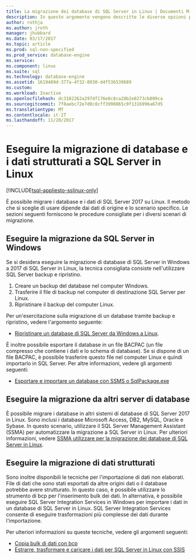 ```yaml
---
title: La migrazione dei database di SQL Server in Linux | Documenti Microsoft
description: In questo argomento vengono descritte le diverse opzioni per la migrazione di database e i dati di SQL Server in Linux.
author: rothja
ms.author: jroth
manager: jhubbard
ms.date: 03/17/2017
ms.topic: article
ms.prod: sql-non-specified
ms.prod_service: database-engine
ms.service: 
ms.component: linux
ms.suite: sql
ms.technology: database-engine
ms.assetid: 1619489d-377a-4f32-8930-d4f536539689
ms.custom: 
ms.workload: Inactive
ms.openlocfilehash: dc3182262a297df176e8c8ca28b2e8273cb809ca
ms.sourcegitcommit: 7f8aebc72e7d0c8cff3990865c9f1316996a67d5
ms.translationtype: MT
ms.contentlocale: it-IT
ms.lasthandoff: 11/20/2017
---
```

# <a name="migrate-databases-and-structured-data-to-sql-server-on-linux"></a>Eseguire la migrazione di database e i dati strutturati a SQL Server in Linux 

[!INCLUDE[tsql-appliesto-sslinux-only](../includes/tsql-appliesto-sslinux-only.md)]

È possibile migrare i database e i dati di SQL Server 2017 su Linux. Il metodo che si sceglie di usare dipende dai dati di origine e lo scenario specifico. Le sezioni seguenti forniscono le procedure consigliate per i diversi scenari di migrazione.

## <a name="migrate-from-sql-server-on-windows"></a>Eseguire la migrazione da SQL Server in Windows
Se si desidera eseguire la migrazione di database di SQL Server in Windows a 2017 di SQL Server in Linux, la tecnica consigliata consiste nell'utilizzare SQL Server backup e ripristino.

1. Creare un backup del database nel computer Windows.
2. Trasferire il file di backup nel computer di destinazione SQL Server per Linux.
3. Ripristinare il backup del computer Linux. 

Per un'esercitazione sulla migrazione di un database tramite backup e ripristino, vedere l'argomento seguente:

- [Ripristinare un database di SQL Server da Windows a Linux](sql-server-linux-migrate-restore-database.md).

È inoltre possibile esportare il database in un file BACPAC (un file compresso che contiene i dati e lo schema di database). Se si dispone di un file BACPAC, è possibile trasferire questo file nel computer Linux e quindi importarlo in SQL Server. Per altre informazioni, vedere gli argomenti seguenti:

- [Esportare e importare un database con SSMS o SqlPackage.exe](sql-server-linux-migrate-ssms.md)

## <a name="migrate-from-other-database-servers"></a>Eseguire la migrazione da altri server di database
È possibile migrare i database in altri sistemi di database di SQL Server 2017 in Linux. Sono inclusi i database Microsoft Access, DB2, MySQL, Oracle e Sybase. In questo scenario, utilizzare il SQL Server Management Assistant (SSMA) per automatizzare la migrazione a SQL Server in Linux. Per ulteriori informazioni, vedere [SSMA utilizzare per la migrazione dei database di SQL Server in Linux](sql-server-linux-migrate-ssma.md).  

## <a name="migrate-structured-data"></a>Eseguire la migrazione di dati strutturati
Sono inoltre disponibili le tecniche per l'importazione di dati non elaborati. File di dati che sono stati esportati da altre origini dati o il database potrebbe avere strutturato. In questo caso, è possibile utilizzare lo strumento di bcp per l'inserimento bulk dei dati. In alternativa, è possibile eseguire SQL Server Integration Services in Windows per importare i dati in un database di SQL Server in Linux. SQL Server Integration Services consente di eseguire trasformazioni più complesse dei dati durante l'importazione. 

Per ulteriori informazioni su queste tecniche, vedere gli argomenti seguenti:

- [Copia bulk di dati con bcp](sql-server-linux-migrate-bcp.md)
- [Estrarre, trasformare e caricare i dati per SQL Server in Linux con SSIS](sql-server-linux-migrate-ssis.md) 
